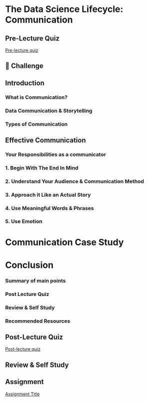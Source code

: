 # The Data Science Lifecycle: Communication

## Pre-Lecture Quiz

[Pre-lecture quiz]()

## 🚀 Challenge

## Introduction

### What is Communication?

### Data Communication & Storytelling


### Types of Communication


## Effective Communication
### Your Responsibilities as a communicator

### 1. Begin With The End In Mind

### 2. Understand Your Audience & Communication Method


### 3. Approach it Like an Actual Story


### 4. Use Meaningful Words & Phrases


### 5. Use Emotion

# Communication Case Study
# Conclusion
### Summary of main points
### Post Lecture Quiz
### Review & Self Study
### Recommended Resources


## Post-Lecture Quiz

[Post-lecture quiz]()

## Review & Self Study


## Assignment

[Assignment Title](assignment.md)
